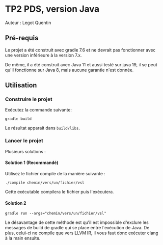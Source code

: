 # TP2 PDS, version Java

Auteur : Legot Quentin

## Pré-requis

Le projet a été construit avec gradle 7.6 et ne devrait pas fonctionner avec une version inférieure à la version 7.x.

De même, il a été construit avec Java 11 et aussi testé sur java 19, il se peut qu'il fonctionne sur Java 8, mais aucune garantie n'est donnée.

## Utilisation

### Construire le projet

Exécutez la commande suivante:

`gradle build`

Le résultat apparait dans `build/libs`.

### Lancer le projet


Plusieurs solutions :

#### Solution 1 (Recommandé)

Utilisez le fichier compile de la manière suivante :

`./compile chemin/vers/un/fichier/vsl`

Cette exécutable compilera le fichier puis l'exécutera.

#### Solution 2

`gradle run --args="chemin/vers/un/fichier/vsl"`

Le désavantage de cette méthode est qu'il est impossible d'exclure les messages de build de gradle qui se place entre l'exécution de Java.
De plus, celui-ci ne compile que vers LLVM IR, il vous faut donc exécuter clang à la main ensuite.